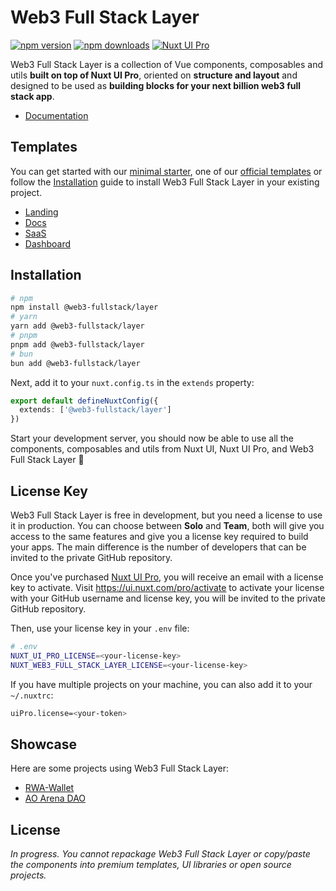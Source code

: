 # Web3 Full Stack Layer

[![npm version][npm-version-src]][npm-version-href]
[![npm downloads][npm-downloads-src]][npm-downloads-href]
[![Nuxt UI Pro][nuxt-src]][nuxt-href]

Web3 Full Stack Layer is a collection of Vue components, composables and utils **built on top of Nuxt UI Pro**, oriented on **structure and layout** and designed to be used as **building blocks for your next billion web3 full stack app**.

- [Documentation](./.docs)

## Templates

You can get started with our [minimal starter](https://github.com/Web3-FullStack/starter), one of our [official templates](https://github.com/orgs/Web3-FullStack/repositories?q=template) or follow the [Installation](#TODO) guide to install Web3 Full Stack Layer in your existing project.

- [Landing](https://github.com/Web3-FullStack/template-landing)
- [Docs](https://github.com/Web3-FullStack/template-docs)
- [SaaS](https://github.com/Web3-FullStack/template-saas)
- [Dashboard](https://github.com/Web3-FullStack/template-dashboard)

## Installation

```bash
# npm
npm install @web3-fullstack/layer
# yarn
yarn add @web3-fullstack/layer
# pnpm
pnpm add @web3-fullstack/layer
# bun
bun add @web3-fullstack/layer
```

Next, add it to your `nuxt.config.ts` in the `extends` property:

```ts
export default defineNuxtConfig({
  extends: ['@web3-fullstack/layer']
})
```

Start your development server, you should now be able to use all the components, composables and utils from Nuxt UI, Nuxt UI Pro, and Web3 Full Stack Layer 🚀 

## License Key

Web3 Full Stack Layer is free in development, but you need a license to use it in production. You can choose between **Solo** and **Team**, both will give you access to the same features and give you a license key required to build your apps. The main difference is the number of developers that can be invited to the private GitHub repository.

Once you've purchased [Nuxt UI Pro](https://ui.nuxt.com/pro?aff=KokMD), you will receive an email with a license key to activate. Visit <https://ui.nuxt.com/pro/activate> to activate your license with your GitHub username and license key, you will be invited to the private GitHub repository.

Then, use your license key in your `.env` file:

```sh
# .env
NUXT_UI_PRO_LICENSE=<your-license-key>
NUXT_WEB3_FULL_STACK_LAYER_LICENSE=<your-license-key>
```

If you have multiple projects on your machine, you can also add it to your `~/.nuxtrc`:

```sh
uiPro.license=<your-token>
```

## Showcase

Here are some projects using Web3 Full Stack Layer:

- [RWA-Wallet](https://RWA-Wallet.com)
- [AO Arena DAO](https://github.com/HelloRWA/Web3-FullStack-Starter)

<!-- Badges -->
[npm-version-src]: https://img.shields.io/npm/v/@web3-fullstack/layer/latest.svg?style=flat&colorA=020420&colorB=00DC82
[npm-version-href]: https://npmjs.com/package/@web3-fullstack

[npm-downloads-src]: https://img.shields.io/npm/dm/@web3-fullstack/layer.svg?style=flat&colorA=020420&colorB=00DC82
[npm-downloads-href]: https://npmjs.com/package/@web3-fullstack/layer

[nuxt-src]: https://img.shields.io/badge/Nuxt-020420?logo=nuxt.js
[nuxt-href]: https://ui.nuxt.com/pro?aff=KokMD

## License

*In progress. You cannot repackage Web3 Full Stack Layer or copy/paste the components into premium templates, UI libraries or open source projects.*
